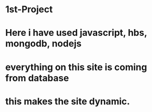 # 1st-Project
# Here i have used javascript, hbs, mongodb, nodejs
# everything on this site is coming from database
# this makes the site dynamic.
